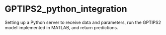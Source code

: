 # GPTIPS2_python_integration
Setting up a Python server to receive data and parameters, run the GPTIPS2 model implemented in MATLAB, and return predictions.

